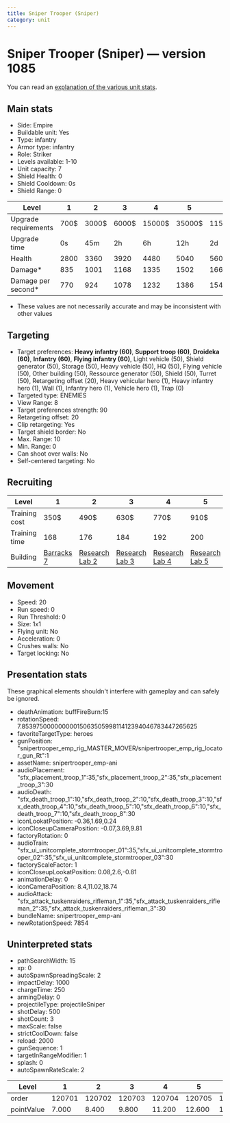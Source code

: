 ```yaml
---
title: Sniper Trooper (Sniper)
category: unit
---
```


# Sniper Trooper (Sniper) — version 1085

You can read an [explanation  of the various unit stats](unitexplained.md).

## Main stats

  * Side: Empire
  * Buildable unit: Yes
  * Type: infantry
  * Armor type: infantry
  * Role: Striker
  * Levels available: 1-10
  * Unit capacity: 7
  * Shield Health: 0
  * Shield Cooldown: 0s
  * Shield Range: 0

|Level               |1   |2    |3    |4     |5     |6      |7      |8      |9       |10      |
|--------------------|----|-----|-----|------|------|-------|-------|-------|--------|--------|
|Upgrade requirements|700$|3000$|6000$|15000$|35000$|115000$|175000$|350000$|1000000$|2000000$|
|Upgrade time        |0s  |45m  |2h   |6h    |12h   |2d     |3d     |5d     |1w      |1w3d    |
|Health              |2800|3360 |3920 |4480  |5040  |5600   |6160   |6720   |7280    |8400    |
|Damage*             |835 |1001 |1168 |1335  |1502  |1669   |1836   |2002   |2169    |2503    |
|Damage per second*  |770 |924  |1078 |1232  |1386  |1540   |1694   |1848   |2002    |2310    |

* These values are not necessarily accurate and may be inconsistent with other values

## Targeting

  * Target preferences: **Heavy infantry (60)**, **Support troop (60)**, **Droideka (60)**, **Infantry (60)**, **Flying infantry (60)**, Light vehicle (50), Shield generator (50), Storage (50), Heavy vehicle (50), HQ (50), Flying vehicle (50), Other building (50), Ressource generator (50), Shield (50), Turret (50), Retargeting offset (20), Heavy vehicular hero (1), Heavy infantry hero (1), Wall (1), Infantry hero (1), Vehicle hero (1), Trap (0)
  * Targeted type: ENEMIES
  * View Range: 8
  * Target preferences strength: 90
  * Retargeting offset: 20
  * Clip retargeting: Yes
  * Target shield border: No
  * Max. Range: 10
  * Min. Range: 0
  * Can shoot over walls: No
  * Self-centered targeting: No

## Recruiting

|Level        |1                                |2                                      |3                                      |4                                      |5                                      |6                                      |7                                      |8                                      |9                                      |10                                      |
|-------------|---------------------------------|---------------------------------------|---------------------------------------|---------------------------------------|---------------------------------------|---------------------------------------|---------------------------------------|---------------------------------------|---------------------------------------|----------------------------------------|
|Training cost|350$                             |490$                                   |630$                                   |770$                                   |910$                                   |1050$                                  |1190$                                  |1400$                                  |1470$                                  |1610$                                   |
|Training time|168                              |176                                    |184                                    |192                                    |200                                    |208                                    |216                                    |196                                    |203                                    |210                                     |
|Building     |[Barracks 7](empireBarracks.html)|[Research Lab 2](empireOffenseLab.html)|[Research Lab 3](empireOffenseLab.html)|[Research Lab 4](empireOffenseLab.html)|[Research Lab 5](empireOffenseLab.html)|[Research Lab 6](empireOffenseLab.html)|[Research Lab 7](empireOffenseLab.html)|[Research Lab 8](empireOffenseLab.html)|[Research Lab 9](empireOffenseLab.html)|[Research Lab 10](empireOffenseLab.html)|

## Movement

  * Speed: 20
  * Run speed: 0
  * Run Threshold: 0
  * Size: 1x1
  * Flying unit: No
  * Acceleration: 0
  * Crushes walls: No
  * Target locking: No

## Presentation stats

These graphical elements shouldn't interfere with gameplay and can safely be ignored.

  * deathAnimation: buffFireBurn:15
  * rotationSpeed: 7.8539750000000001506350599811412394046783447265625
  * favoriteTargetType: heroes
  * gunPosition: "snipertrooper_emp_rig_MASTER_MOVER/snipertrooper_emp_rig_locator_gun_Rt":1
  * assetName: snipertrooper_emp-ani
  * audioPlacement: "sfx_placement_troop_1":35,"sfx_placement_troop_2":35,"sfx_placement_troop_3":30
  * audioDeath: "sfx_death_troop_1":10,"sfx_death_troop_2":10,"sfx_death_troop_3":10,"sfx_death_troop_4":10,"sfx_death_troop_5":10,"sfx_death_troop_6":10,"sfx_death_troop_7":10,"sfx_death_troop_8":30
  * iconLookatPosition: -0.36,1.69,0.24
  * iconCloseupCameraPosition: -0.07,3.69,9.81
  * factoryRotation: 0
  * audioTrain: "sfx_ui_unitcomplete_stormtrooper_01":35,"sfx_ui_unitcomplete_stormtrooper_02":35,"sfx_ui_unitcomplete_stormtrooper_03":30
  * factoryScaleFactor: 1
  * iconCloseupLookatPosition: 0.08,2.6,-0.81
  * animationDelay: 0
  * iconCameraPosition: 8.4,11.02,18.74
  * audioAttack: "sfx_attack_tuskenraiders_rifleman_1":35,"sfx_attack_tuskenraiders_rifleman_2":35,"sfx_attack_tuskenraiders_rifleman_3":30
  * bundleName: snipertrooper_emp-ani
  * newRotationSpeed: 7854

## Uninterpreted stats

  * pathSearchWidth: 15
  * xp: 0
  * autoSpawnSpreadingScale: 2
  * impactDelay: 1000
  * chargeTime: 250
  * armingDelay: 0
  * projectileType: projectileSniper
  * shotDelay: 500
  * shotCount: 3
  * maxScale: false
  * strictCoolDown: false
  * reload: 2000
  * gunSequence: 1
  * targetInRangeModifier: 1
  * splash: 0
  * autoSpawnRateScale: 2

|Level     |1     |2     |3     |4     |5     |6     |7     |8     |9     |10    |
|----------|------|------|------|------|------|------|------|------|------|------|
|order     |120701|120702|120703|120704|120705|120706|120707|120708|120709|120710|
|pointValue|7.000 |8.400 |9.800 |11.200|12.600|14.000|15.400|16.800|18.200|21.000|

